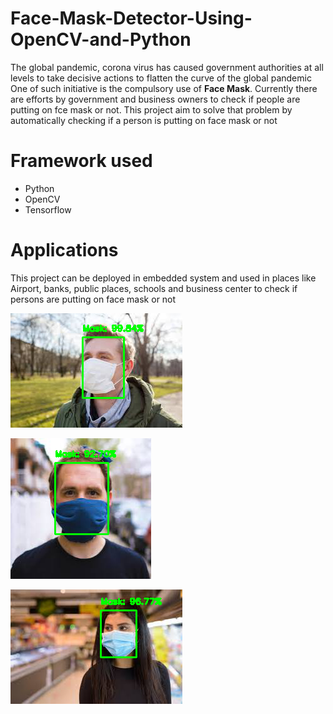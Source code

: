 # Face-Mask-Detector-Using-OpenCV-and-Python
The global pandemic, corona virus has caused government authorities at all levels to take decisive actions to flatten the curve of the global pandemic
One of such initiative is the compulsory use of **Face Mask**. Currently there are efforts by government and business owners to check if people are putting on fce mask or not.
This project aim to solve that problem by automatically checking if a person is putting on face mask or not
# Framework used
- Python
- OpenCV
- Tensorflow
# Applications
This project can be deployed in embedded system and used in places like Airport, banks, public places, schools and business center to check if persons are putting on face mask or not

![](detect_mask_images_output1.png)

![](detect_mask_images_output2.png)

![](detect_mask_images_output3.png)
